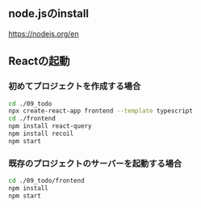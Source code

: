 ## node.jsのinstall

https://nodejs.org/en

## Reactの起動

### 初めてプロジェクトを作成する場合

```sh
cd ./09_todo
npx create-react-app frontend --template typescript
cd ./frontend
npm install react-query
npm install recoil
npm start
```

### 既存のプロジェクトのサーバーを起動する場合

```sh
cd ./09_todo/frontend
npm install
npm start
```